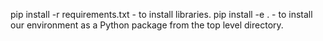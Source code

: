 pip install -r requirements.txt - to install libraries.
pip install -e . - to install our environment as a Python package from the top level directory.

